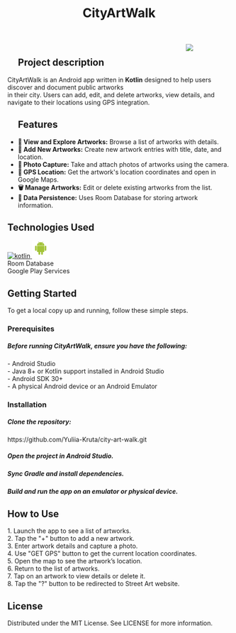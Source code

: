 <h1 align="center">CityArtWalk</h1>
<br/>
<br/>
<img align="right" src="./city-art-walk.gif" width="20%" height="auto"/>

<div id="user-content-toc">
  <ul align="left" style="list-style: none;">
    <summary>
      <h2>Project description</h2>
    </summary>
  </ul>
</div>

CityArtWalk is an Android app written in <b>Kotlin</b> designed to help users discover and document public artworks <br/>in their city. Users can add, edit, and delete artworks, view details, and navigate to their locations using GPS integration. 

<div id="user-content-toc">
  <ul align="left" style="list-style: none;">
    <summary>
      <h2>Features</h2>
    </summary>
  </ul>
</div>
<ul>
  <li><b>📍 View and Explore Artworks:</b> Browse a list of artworks with details.</li>
  <li><b>🎨 Add New Artworks:</b> Create new artwork entries with title, date, and location.</li>
  <li><b>📸 Photo Capture:</b> Take and attach photos of artworks using the camera.</li>
  <li><b>📌 GPS Location:</b> Get the artwork's location coordinates and open in Google Maps.</li>
  <li><b>🗑️ Manage Artworks:</b> Edit or delete existing artworks from the list.</li>
  <li><b>🔄 Data Persistence:</b> Uses Room Database for storing artwork information.</li>
</ul>

<h2>Technologies Used</h2>
<a href="https://kotlinlang.org" target="_blank" rel="noreferrer"> <img src="https://www.vectorlogo.zone/logos/kotlinlang/kotlinlang-icon.svg" alt="kotlin" width="40" height="40"/> </a>
<a href="https://developer.android.com" target="_blank" rel="noreferrer"> <img src="https://raw.githubusercontent.com/devicons/devicon/master/icons/android/android-original-wordmark.svg" alt="android" width="40" height="40"/> </a><br/>
Room Database<br/>
Google Play Services

<h2>Getting Started</h2>
To get a local copy up and running, follow these simple steps.

<h3>Prerequisites</h3>
<h5>Before running CityArtWalk, ensure you have the following:</h5>
- Android Studio <br/>
- Java 8+ or Kotlin support installed in Android Studio<br/>
- Android SDK 30+ <br/>
- A physical Android device or an Android Emulator<br/>

<h3>Installation</h3>
<h5>Clone the repository:</h5>
https://github.com/Yuliia-Kruta/city-art-walk.git

<h5>Open the project in Android Studio.</h5>

<h5>Sync Gradle and install dependencies.</h5>

<h5>Build and run the app on an emulator or physical device.</h5>

<h2>How to Use</h2>
1. Launch the app to see a list of artworks.<br/>
2. Tap the "+" button to add a new artwork.<br/>
3. Enter artwork details and capture a photo.<br/>
4. Use "GET GPS" button to get the current location coordinates.<br/>
5. Open the map to see the artwork’s location.<br/>
6. Return to the list of artworks.<br/>
7. Tap on an artwork to view details or delete it.<br/>
8. Tap the "?" button to be redirected to Street Art website.<br/>

<h2>License</h2>
Distributed under the MIT License. See LICENSE for more information.
